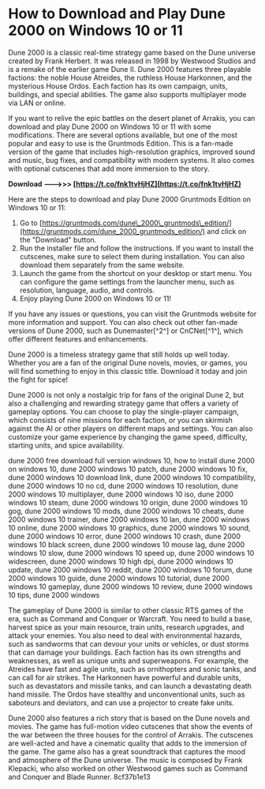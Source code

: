 
 
# How to Download and Play Dune 2000 on Windows 10 or 11
 
Dune 2000 is a classic real-time strategy game based on the Dune universe created by Frank Herbert. It was released in 1998 by Westwood Studios and is a remake of the earlier game Dune II. Dune 2000 features three playable factions: the noble House Atreides, the ruthless House Harkonnen, and the mysterious House Ordos. Each faction has its own campaign, units, buildings, and special abilities. The game also supports multiplayer mode via LAN or online.
 
If you want to relive the epic battles on the desert planet of Arrakis, you can download and play Dune 2000 on Windows 10 or 11 with some modifications. There are several options available, but one of the most popular and easy to use is the Gruntmods Edition. This is a fan-made version of the game that includes high-resolution graphics, improved sound and music, bug fixes, and compatibility with modern systems. It also comes with optional cutscenes that add more immersion to the story.
 
**Download ———>>> [https://t.co/fnk1tvHjHZ](https://t.co/fnk1tvHjHZ)**


 
Here are the steps to download and play Dune 2000 Gruntmods Edition on Windows 10 or 11:
 
1. Go to [https://gruntmods.com/dune\_2000\_gruntmods\_edition/](https://gruntmods.com/dune_2000_gruntmods_edition/) and click on the "Download" button.
2. Run the installer file and follow the instructions. If you want to install the cutscenes, make sure to select them during installation. You can also download them separately from the same website.
3. Launch the game from the shortcut on your desktop or start menu. You can configure the game settings from the launcher menu, such as resolution, language, audio, and controls.
4. Enjoy playing Dune 2000 on Windows 10 or 11!

If you have any issues or questions, you can visit the Gruntmods website for more information and support. You can also check out other fan-made versions of Dune 2000, such as Dunemaster[^2^] or CnCNet[^1^], which offer different features and enhancements.
 
Dune 2000 is a timeless strategy game that still holds up well today. Whether you are a fan of the original Dune novels, movies, or games, you will find something to enjoy in this classic title. Download it today and join the fight for spice!
  
Dune 2000 is not only a nostalgic trip for fans of the original Dune 2, but also a challenging and rewarding strategy game that offers a variety of gameplay options. You can choose to play the single-player campaign, which consists of nine missions for each faction, or you can skirmish against the AI or other players on different maps and settings. You can also customize your game experience by changing the game speed, difficulty, starting units, and spice availability.
 
dune 2000 free download full version windows 10,  how to install dune 2000 on windows 10,  dune 2000 windows 10 patch,  dune 2000 windows 10 fix,  dune 2000 windows 10 download link,  dune 2000 windows 10 compatibility,  dune 2000 windows 10 no cd,  dune 2000 windows 10 resolution,  dune 2000 windows 10 multiplayer,  dune 2000 windows 10 iso,  dune 2000 windows 10 steam,  dune 2000 windows 10 origin,  dune 2000 windows 10 gog,  dune 2000 windows 10 mods,  dune 2000 windows 10 cheats,  dune 2000 windows 10 trainer,  dune 2000 windows 10 lan,  dune 2000 windows 10 online,  dune 2000 windows 10 graphics,  dune 2000 windows 10 sound,  dune 2000 windows 10 error,  dune 2000 windows 10 crash,  dune 2000 windows 10 black screen,  dune 2000 windows 10 mouse lag,  dune 2000 windows 10 slow,  dune 2000 windows 10 speed up,  dune 2000 windows 10 widescreen,  dune 2000 windows 10 high dpi,  dune 2000 windows 10 update,  dune 2000 windows 10 reddit,  dune 2000 windows 10 forum,  dune 2000 windows 10 guide,  dune 2000 windows 10 tutorial,  dune 2000 windows 10 gameplay,  dune 2000 windows 10 review,  dune 2000 windows 10 tips,  dune 2000 windows
 
The gameplay of Dune 2000 is similar to other classic RTS games of the era, such as Command and Conquer or Warcraft. You need to build a base, harvest spice as your main resource, train units, research upgrades, and attack your enemies. You also need to deal with environmental hazards, such as sandworms that can devour your units or vehicles, or dust storms that can damage your buildings. Each faction has its own strengths and weaknesses, as well as unique units and superweapons. For example, the Atreides have fast and agile units, such as ornithopters and sonic tanks, and can call for air strikes. The Harkonnen have powerful and durable units, such as devastators and missile tanks, and can launch a devastating death hand missile. The Ordos have stealthy and unconventional units, such as saboteurs and deviators, and can use a projector to create fake units.
 
Dune 2000 also features a rich story that is based on the Dune novels and movies. The game has full-motion video cutscenes that show the events of the war between the three houses for the control of Arrakis. The cutscenes are well-acted and have a cinematic quality that adds to the immersion of the game. The game also has a great soundtrack that captures the mood and atmosphere of the Dune universe. The music is composed by Frank Klepacki, who also worked on other Westwood games such as Command and Conquer and Blade Runner.
 8cf37b1e13
 
